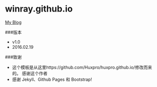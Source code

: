 # winray.github.io
[My Blog](http://winray.github.io)

###版本
- v1.0
 - 2016.02.19


###致谢
- 这个模板是从这里https://github.com/Huxpro/huxpro.github.io/修改而来的。 感谢这个作者
- 感谢 Jekyll、Github Pages 和 Bootstrap!